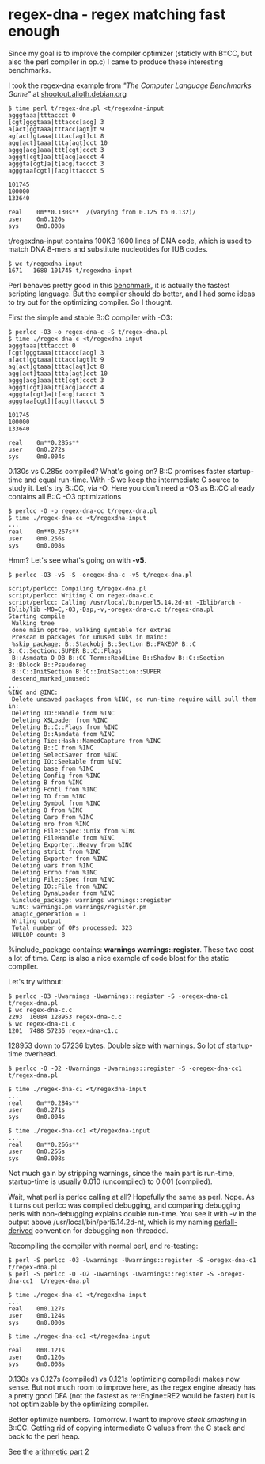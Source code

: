 regex-dna - regex matching fast enough
======================================

Since my goal is to improve the compiler optimizer (staticly with B::CC, but also the perl compiler in op.c) I came to produce these interesting benchmarks.

I took the regex-dna example from *"The Computer Language Benchmarks Game"* at [shootout.alioth.debian.org](http://shootout.alioth.debian.org/)

    $ time perl t/regex-dna.pl <t/regexdna-input
    agggtaaa|tttaccct 0
    [cgt]gggtaaa|tttaccc[acg] 3
    a[act]ggtaaa|tttacc[agt]t 9
    ag[act]gtaaa|tttac[agt]ct 8
    agg[act]taaa|ttta[agt]cct 10
    aggg[acg]aaa|ttt[cgt]ccct 3
    agggt[cgt]aa|tt[acg]accct 4
    agggta[cgt]a|t[acg]taccct 3
    agggtaa[cgt]|[acg]ttaccct 5
    
    101745
    100000
    133640
    
    real	0m**0.130s**  /(varying from 0.125 to 0.132)/
    user	0m0.120s
    sys		0m0.008s

t/regexdna-input contains 100KB 1600 lines of DNA code, which is used to match
DNA 8-mers and substitute nucleotides for IUB codes.

    $ wc t/regexdna-input 
    1671   1680 101745 t/regexdna-input

Perl behaves pretty good in this [benchmark](http://shootout.alioth.debian.org/u64q/performance.php?test=regexdna),
it is actually the fastest scripting language.  But the compiler should
do better, and I had some ideas to try out for the optimizing
compiler. So I thought.

First the simple and stable B::C compiler with -O3:

    $ perlcc -O3 -o regex-dna-c -S t/regex-dna.pl
    $ time ./regex-dna-c <t/regexdna-input
    agggtaaa|tttaccct 0
    [cgt]gggtaaa|tttaccc[acg] 3
    a[act]ggtaaa|tttacc[agt]t 9
    ag[act]gtaaa|tttac[agt]ct 8
    agg[act]taaa|ttta[agt]cct 10
    aggg[acg]aaa|ttt[cgt]ccct 3
    agggt[cgt]aa|tt[acg]accct 4
    agggta[cgt]a|t[acg]taccct 3
    agggtaa[cgt]|[acg]ttaccct 5
    
    101745
    100000
    133640
    
    real	0m**0.285s**
    user	0m0.272s
    sys		0m0.004s

0.130s vs 0.285s compiled? What's going on? B::C promises faster startup-time and equal run-time.
With -S we keep the intermediate C source to study it.
Let's try B::CC, via -O. Here you don't need a -O3 as B::CC already contains all B::C -O3 optimizations

    $ perlcc -O -o regex-dna-cc t/regex-dna.pl
    $ time ./regex-dna-cc <t/regexdna-input
    ...
    real	0m**0.267s**
    user	0m0.256s
    sys		0m0.008s

Hmm? Let's see what's going on with **-v5**.

    $ perlcc -O3 -v5 -S -oregex-dna-c -v5 t/regex-dna.pl

    script/perlcc: Compiling t/regex-dna.pl
    script/perlcc: Writing C on regex-dna-c.c
    script/perlcc: Calling /usr/local/bin/perl5.14.2d-nt -Iblib/arch -Iblib/lib -MO=C,-O3,-Dsp,-v,-oregex-dna-c.c t/regex-dna.pl
    Starting compile
     Walking tree
     done main optree, walking symtable for extras
     Prescan 0 packages for unused subs in main::
     %skip_package: B::Stackobj B::Section B::FAKEOP B::C B::C::Section::SUPER B::C::Flags
     B::Asmdata O DB B::CC Term::ReadLine B::Shadow B::C::Section B::Bblock B::Pseudoreg
     B::C::InitSection B::C::InitSection::SUPER
     descend_marked_unused: 
    ...
    %INC and @INC:
     Delete unsaved packages from %INC, so run-time require will pull them in:
     Deleting IO::Handle from %INC
     Deleting XSLoader from %INC
     Deleting B::C::Flags from %INC
     Deleting B::Asmdata from %INC
     Deleting Tie::Hash::NamedCapture from %INC
     Deleting B::C from %INC
     Deleting SelectSaver from %INC
     Deleting IO::Seekable from %INC
     Deleting base from %INC
     Deleting Config from %INC
     Deleting B from %INC
     Deleting Fcntl from %INC
     Deleting IO from %INC
     Deleting Symbol from %INC
     Deleting O from %INC
     Deleting Carp from %INC
     Deleting mro from %INC
     Deleting File::Spec::Unix from %INC
     Deleting FileHandle from %INC
     Deleting Exporter::Heavy from %INC
     Deleting strict from %INC
     Deleting Exporter from %INC
     Deleting vars from %INC
     Deleting Errno from %INC
     Deleting File::Spec from %INC
     Deleting IO::File from %INC
     Deleting DynaLoader from %INC
     %include_package: warnings warnings::register
     %INC: warnings.pm warnings/register.pm
     amagic_generation = 1
     Writing output
     Total number of OPs processed: 323
     NULLOP count: 8

%include_package contains: **warnings warnings::register**. These two cost a lot of time. 
Carp is also a nice example of code bloat for the static compiler.

Let's try without:

    $ perlcc -O3 -Uwarnings -Uwarnings::register -S -oregex-dna-c1  t/regex-dna.pl
    $ wc regex-dna-c.c
    2293  16084 128953 regex-dna-c.c
    $ wc regex-dna-c1.c
    1201  7488 57236 regex-dna-c1.c

128953 down to 57236 bytes. Double size with warnings. So lot of startup-time overhead.

    $ perlcc -O -O2 -Uwarnings -Uwarnings::register -S -oregex-dna-cc1 t/regex-dna.pl

    $ time ./regex-dna-c1 <t/regexdna-input
    ...
    real	0m**0.284s**
    user	0m0.271s
    sys		0m0.004s

    $ time ./regex-dna-cc1 <t/regexdna-input
    ...
    real	0m**0.266s**
    user	0m0.255s
    sys		0m0.008s

Not much gain by stripping warnings, since the main part is run-time, startup-time is usually 
0.010 (uncompiled) to 0.001 (compiled).

Wait, what perl is perlcc calling at all? Hopefully the same as perl. Nope. As it turns out 
perlcc was compiled debugging, and comparing debugging perls with non-debugging explains double run-time. You see it with -v in the output above /usr/local/bin/perl5.14.2d-nt, which is my naming [perlall-derived](http://search.cpan.org/dist/App-perlall/) convention for debugging non-threaded.

Recompiling the compiler with normal perl, and re-testing:

    $ perl -S perlcc -O3 -Uwarnings -Uwarnings::register -S -oregex-dna-c1  t/regex-dna.pl
    $ perl -S perlcc -O -O2 -Uwarnings -Uwarnings::register -S -oregex-dna-cc1  t/regex-dna.pl

    $ time ./regex-dna-c1 <t/regexdna-input
    ...
    real	0m0.127s
    user	0m0.124s
    sys		0m0.000s

    $ time ./regex-dna-cc1 <t/regexdna-input
    ...
    real	0m0.121s
    user	0m0.120s
    sys		0m0.008s

0.130s vs 0.127s (compiled) vs 0.121s (optimizing compiled) makes now sense. But not much room to improve here, as the regex engine already has a pretty good DFA (not the fastest as re::Engine::RE2 would be faster) but is not optimizable by the optimizing compiler.

Better optimize numbers. Tomorrow. I want to improve *stack smashing* in B::CC.
Getting rid of copying intermediate C values from the C stack and back to the perl heap.

See the [arithmetic part 2](http://blogs.perl.org/users/rurban/2012/10/optimizing-compiler-benchmarks-part-2.html)